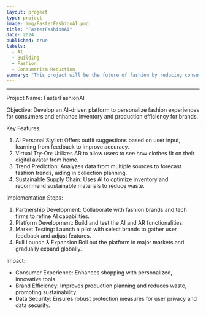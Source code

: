 ```yaml
---
layout: project
type: project
image: img/FasterFashionAI.png
title: "FasterFashionAI"
date: 2024
published: true
labels:
  - AI
  - Building
  - Fashion
  - Consumerism Reduction
summary: "This project will be the future of fashion by reducing consumption"
---
```

--- 
Project Name: FasterFashionAI

Objective: Develop an AI-driven platform to personalize fashion experiences for consumers and enhance inventory and production efficiency for brands.

Key Features:

1. AI Personal Stylist: Offers outfit suggestions based on user input, learning from feedback to improve accuracy.
2. Virtual Try-On: Utilizes AR to allow users to see how clothes fit on their digital avatar from home.
3. Trend Prediction: Analyzes data from multiple sources to forecast fashion trends, aiding in collection planning.
4. Sustainable Supply Chain: Uses AI to optimize inventory and recommend sustainable materials to reduce waste.

Implementation Steps:

1. Partnership Development: Collaborate with fashion brands and tech firms to refine AI capabilities.
2. Platform Development: Build and test the AI and AR functionalities.
3. Market Testing: Launch a pilot with select brands to gather user feedback and adjust features.
4. Full Launch & Expansion Roll out the platform in major markets and gradually expand globally.

Impact:

- Consumer Experience: Enhances shopping with personalized, innovative tools.
- Brand Efficiency: Improves production planning and reduces waste, promoting sustainability.
- Data Security: Ensures robust protection measures for user privacy and data security.

